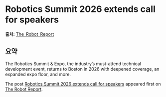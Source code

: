 # Robotics Summit 2026 extends call for speakers

**출처:** [The_Robot_Report](https://www.therobotreport.com/robotics-summit-2026-opens-call-for-speakers/)

## 요약
The Robotics Summit & Expo, the industry’s must-attend technical development event, returns to Boston in 2026 with deepened coverage, an expanded expo floor, and more.

The post [Robotics Summit 2026 extends call for speakers](https://www.therobotreport.com/robotics-summit-2026-opens-call-for-speakers/) appeared first on [The Robot Report](https://www.therobotreport.com).
